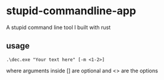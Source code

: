 # stupid-commandline-app
A stupid command line tool I built with rust

## usage
`.\dec.exe "Your text here" [-m <1-2>]`

where arguments inside [] are optional and <> are the options
